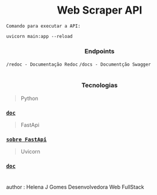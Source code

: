 <h1 align = "center">
	Web Scraper API
</h1>

``Comando para executar a API:``

```
uvicorn main:app --reload
```

<h3 align = "center">
	Endpoints
</h3>

`` /redoc - Documentação Redoc ``
`` /docs - Documentção Swagger ``

#

<h3 align = "center">
	Tecnologias
</h3>

> Python

  ### [`doc`](https://docs.python.org/3/)

> FastApi

  ### [`sobre FastApi`](https://www.treinaweb.com.br/blog/o-que-e-fastapi)

> Uvicorn

  ### [`doc`](https://www.uvicorn.org/)

  #

  author : Helena J Gomes Desenvolvedora Web FullStack
